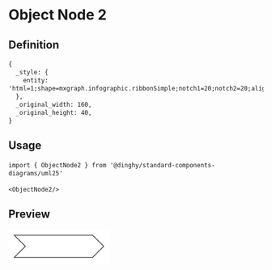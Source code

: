 # Object Node 2

## Definition

```
{
  _style: { 
    entity: 'html=1;shape=mxgraph.infographic.ribbonSimple;notch1=20;notch2=20;align=center;verticalAlign=middle;fontSize=14;fontStyle=0;fillColor=#FFFFFF;whiteSpace=wrap;',
  },
  _original_width: 160,
  _original_height: 40,
}
```

## Usage

```
import { ObjectNode2 } from '@dinghy/standard-components-diagrams/uml25'

<ObjectNode2/>
```

## Preview

<img src="./object-node-2.png" width="200"/>
